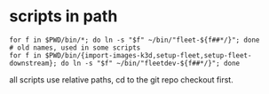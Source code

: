 # scripts in path

```
for f in $PWD/bin/*; do ln -s "$f" ~/bin/"fleet-${f##*/}"; done
# old names, used in some scripts
for f in $PWD/bin/{import-images-k3d,setup-fleet,setup-fleet-downstream}; do ln -s "$f" ~/bin/"fleetdev-${f##*/}"; done
```

all scripts use relative paths, cd to the git repo checkout first.
